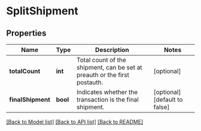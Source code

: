 # SplitShipment

## Properties
Name | Type | Description | Notes
------------ | ------------- | ------------- | -------------
**totalCount** | **int** | Total count of the shipment, can be set at preauth or the first postauth. | [optional] 
**finalShipment** | **bool** | Indicates whether the transaction is the final shipment. | [optional] [default to false]

[[Back to Model list]](../README.md#documentation-for-models) [[Back to API list]](../README.md#documentation-for-api-endpoints) [[Back to README]](../README.md)


